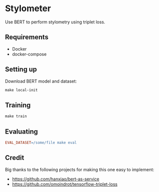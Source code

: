 # Stylometer

Use BERT to perform stylometry using triplet loss.

## Requirements

- Docker
- docker-compose

## Setting up

Download BERT model and dataset:

```Makefile
make local-init
```

## Training

```Makefile
make train
```

## Evaluating

```Makefile
EVAL_DATASET=/some/file make eval
```

## Credit

Big thanks to the following projects for making this one easy to implement:
- https://github.com/hanxiao/bert-as-service
- https://github.com/omoindrot/tensorflow-triplet-loss
